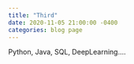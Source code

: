 ```yaml
---
title: "Third"
date: 2020-11-05 21:00:00 -0400
categories: blog page
---
```



Python, Java, SQL, DeepLearning....
